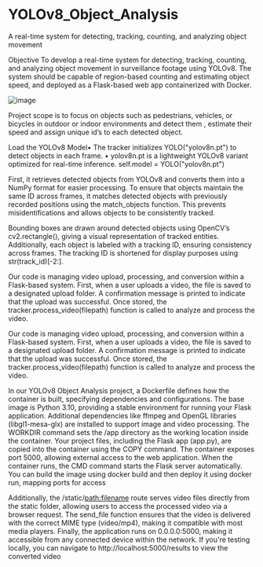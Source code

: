 # YOLOv8_Object_Analysis
A real-time system for detecting, tracking, counting, and analyzing object movement

Objective
To develop a real-time system for detecting, tracking, counting, and analyzing object movement in surveillance footage using YOLOv8. The system should be capable of region-based counting and estimating object speed, and deployed as a Flask-based web app containerized with Docker.

![image](https://github.com/user-attachments/assets/7a4ab571-d6e4-4f38-884e-d9506a3e2d67)


Project scope is to focus on objects such as pedestrians, vehicles, or bicycles in outdoor or indoor environments and detect them , estimate their speed and assign unique id’s to each detected object.

Load the YOLOv8 Model•	The tracker initializes YOLO("yolov8n.pt") to detect objects in each frame.
•	yolov8n.pt is a lightweight YOLOv8 variant optimized for real-time inference.
self.model = YOLO("yolov8n.pt")

First, it retrieves detected objects from YOLOv8 and converts them into a NumPy format for easier processing. To ensure that objects maintain the same ID across frames, it matches detected objects with previously recorded positions using the match_objects function. This prevents misidentifications and allows objects to be consistently tracked.

Bounding boxes are drawn around detected objects using OpenCV’s cv2.rectangle(), giving a visual representation of tracked entities. Additionally, each object is labeled with a tracking ID, ensuring consistency across frames. The tracking ID is shortened for display purposes using str(track_id)[-2:].

Our code is managing video upload, processing, and conversion within a Flask-based system. First, when a user uploads a video, the file is saved to a designated upload folder. A confirmation message is printed to indicate that the upload was successful. Once stored, the tracker.process_video(filepath) function is called to analyze and process the video.

Our code is managing video upload, processing, and conversion within a Flask-based system. First, when a user uploads a video, the file is saved to a designated upload folder. A confirmation message is printed to indicate that the upload was successful. Once stored, the tracker.process_video(filepath) function is called to analyze and process the video.

In our YOLOv8 Object Analysis project, a Dockerfile defines how the container is built, specifying dependencies and configurations. The base image is Python 3.10, providing a stable environment for running your Flask application. Additional dependencies like ffmpeg and OpenGL libraries (libgl1-mesa-glx) are installed to support image and video processing. The WORKDIR command sets the /app directory as the working location inside the container. Your project files, including the Flask app (app.py), are copied into the container using the COPY command. The container exposes port 5000, allowing external access to the web application. When the container runs, the CMD command starts the Flask server automatically. You can build the image using docker build and then deploy it using docker run, mapping ports for access


Additionally, the /static/<path:filename> route serves video files directly from the static folder, allowing users to access the processed video via a browser request. The send_file function ensures that the video is delivered with the correct MIME type (video/mp4), making it compatible with most media players.
Finally, the application runs on 0.0.0.0:5000, making it accessible from any connected device within the network. If you're testing locally, you can navigate to http://localhost:5000/results to view the converted video

